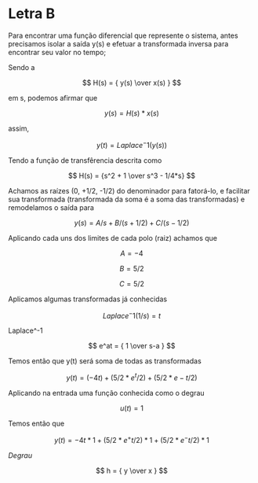 # Letra B
Para encontrar uma função diferencial que represente o sistema, antes precisamos isolar a saída y(s) e efetuar a transformada inversa para encontrar seu valor no tempo;

Sendo a

$$ H(s) = {  y(s) \over x(s) } $$ 

em s, podemos afirmar que 

$$ y(s) = { H(s) * x(s) } $$

assim, 

$$ y(t) = Laplace^-1 ( y(s) ) $$ 

 Tendo a função de transfêrencia descrita como 
 
 $$ H(s) = {s^2 + 1 \over s^3 - 1/4*s} $$ 

 Achamos as raízes (0, +1/2, -1/2) do denominador para fatorá-lo, e facilitar sua transformada (transformada da soma é a soma das transformadas) e remodelamos o saída para 
 
 $$ y(s) = { A/s + B/(s+1/2) + C/(s-1/2) } $$

 Aplicando cada uns dos limites de cada polo (raiz) achamos que
 
 $$ A = -4 $$
 
 $$ B =  5/2 $$
 
 $$ C = 5/2 $$

 Aplicamos algumas transformadas já conhecidas 
 
 $$ Laplace^-1( 1/s ) = t $$

 Laplace^-1
 
 $$ e^at = { 1 \over s-a } $$

Temos então que y(t) será soma de todas as transformadas

$$ y(t) = { (-4t) + (5/2 * e^t/2) + (5/2 * e-t/2) } $$ 

 Aplicando na entrada uma função conhecida como o degrau 
 
 $$ u(t) = 1 $$

 Temos então que
 
 $$ y(t) = -4t *1 + (5/2 * e^+t/2)*1 + (5/2 * e^-t/2)*1 $$
 
 *Degrau*

$$ h = {  y \over x } $$
